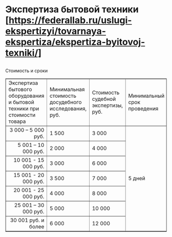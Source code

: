 # Экспертиза бытовой техники [https://federallab.ru/uslugi-ekspertizyi/tovarnaya-ekspertiza/ekspertiza-byitovoj-texniki/]
## 
Стоимость и сроки
 
<table border="1" cellpadding="0" cellspacing="0" class="price-list">
<tbody>
<tr class="table-header_blue">
<td>Экспертиза бытового оборудования и бытовой техники при стоимости товара</td>
<td>Минимальная стоимость досудебного исследования, руб.</td>
<td>Стоимость судебной экспертизы, руб.</td>
<td>Минимальный срок проведения</td>
</tr>
<tr>
<td style="text-align:right">3 000 – 5 000 руб.</td>
<td>1 500</td>
<td>3 000</td>
<td colspan="1" rowspan="7">5 дней</td>
</tr>
<tr>
<td style="text-align:right">5 001 – 10 000 руб.</td>
<td>2 000</td>
<td>4 000</td>
</tr>
<tr>
<td style="text-align:right">10 001 - 15 000 руб.</td>
<td>3 000</td>
<td>6 000</td>
</tr>
<tr>
<td style="text-align:right">15 001 - 20 000 руб.</td>
<td>3 500</td>
<td>7 000</td>
</tr>
<tr>
<td style="text-align:right">20 001 - 25 000 руб.</td>
<td>4 000</td>
<td>8 000</td>
</tr>
<tr>
<td style="text-align:right">25 001 – 30 000 руб.</td>
<td>5 000</td>
<td>10 000</td>
</tr>
<tr>
<td style="text-align:right">30 001 руб. и более</td>
<td>6 000</td>
<td>12 000</td>
</tr>
</tbody>
</table>